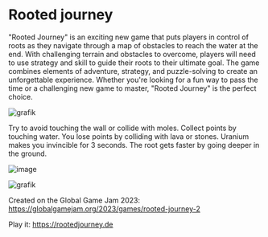 # Rooted journey

"Rooted Journey" is an exciting new game that puts players in control of roots as they navigate through a map of obstacles to reach the water at the end. With challenging terrain and obstacles to overcome, players will need to use strategy and skill to guide their roots to their ultimate goal. The game combines elements of adventure, strategy, and puzzle-solving to create an unforgettable experience. Whether you're looking for a fun way to pass the time or a challenging new game to master, "Rooted Journey" is the perfect choice.

![grafik](https://user-images.githubusercontent.com/35960947/216775679-1272c951-2b30-422c-941f-2a16105ed333.png)

Try to avoid touching the wall or collide with moles. Collect points by touching water. You lose points by colliding with lava or stones. Uranium makes you invincible for 3 seconds. The root gets faster by going deeper in the ground.

![image](https://user-images.githubusercontent.com/56290011/216819709-6cd0099d-e69d-4878-bd07-d8a3c4773d02.png)


![grafik](https://user-images.githubusercontent.com/35960947/216820244-f9d9e779-c6d2-44ee-b5b1-ab5fa7ea2d7f.png)



Created on the Global Game Jam 2023: https://globalgamejam.org/2023/games/rooted-journey-2

Play it: https://rootedjourney.de
